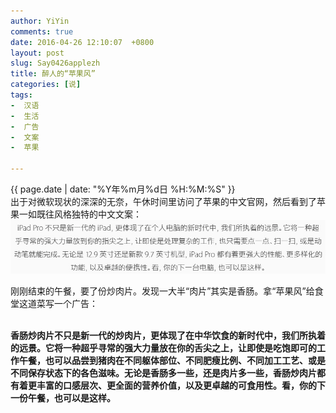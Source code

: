 ```yaml
---
author: YiYin
comments: true
date: 2016-04-26 12:10:07  +0800
layout: post
slug: Say0426applezh
title: 醉人的“苹果风”
categories: [说]
tags:
-  汉语
-  生活
-  广告
-  文案
-  苹果

---
```

<div class="saying">
<div class="timestamp">{{ page.date | date: "%Y年%m月%d日 %H:%M:%S" }}</div>
出于对微软现状的深深的无奈，午休时间里访问了苹果的中文官网，然后看到了苹果一如既往风格独特的中文文案：

<img src="/public/images/applezh.jpg">

刚刚结束的午餐，要了份炒肉片。发现一大半“肉片”其实是香肠。拿“苹果风”给食堂这道菜写一个广告：<br/><br/>

<b>香肠炒肉片不只是新一代的炒肉片，更体现了在中华饮食的新时代中，我们所执着的远景。它将一种超乎寻常的强大力量放在你的舌尖之上，让即使是吃饱即可的工作午餐，也可以品尝到猪肉在不同躯体部位、不同肥瘦比例、不同加工工艺、或是不同保存状态下的各色滋味。无论是香肠多一些，还是肉片多一些，香肠炒肉片都有着更丰富的口感层次、更全面的营养价值，以及更卓越的可食用性。看，你的下一份午餐，也可以是这样。</b>
</div>
